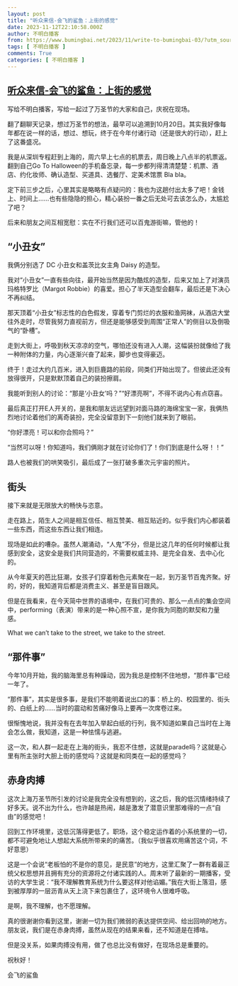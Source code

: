 ```yaml
---
layout: post
title: "听众来信-会飞的鲨鱼：上街的感觉"
date: 2023-11-12T22:10:58.000Z
author: 不明白播客
from: https://www.bumingbai.net/2023/11/write-to-bumingbai-03/?utm_source=rss&utm_medium=rss&utm_campaign=write-to-bumingbai-03
tags: [ 不明白播客 ]
comments: True
categories: [ 不明白播客 ]
---
```

<!--1699827058000-->
[听众来信-会飞的鲨鱼：上街的感觉](https://www.bumingbai.net/2023/11/write-to-bumingbai-03/?utm_source=rss&utm_medium=rss&utm_campaign=write-to-bumingbai-03)
------

<div>
<p>写给不明白播客，写给一起过了万圣节的大家和自己，庆祝在现场。</p><p>翻了翻聊天记录，想过万圣节的想法，最早可以追溯到10月20日。其实我好像每年都在说一样的话，想过、想玩，终于在今年付诸行动（还是很大的行动），赶上了这番盛况。</p><p>我是从深圳专程赶到上海的，周六早上七点的机票去，周日晚上八点半的机票返。翻到自己Go To Halloween的手机备忘录，每一步都列得清清楚楚：机票、酒店、约化妆师、确认造型、买道具、选餐厅、定美术馆票 Bla bla。</p><p>定下前三步之后，心里其实是略略有点疑问的：我也为这趟付出太多了吧！金钱上、时间上……也有些隐隐的担心，精心装扮一番之后无处可去该怎么办，太尴尬了吧？</p><p>后来和朋友之间互相宽慰：实在不行我们还可以百鬼游街嘛，管他的！</p><h2 class="wp-block-heading">“小丑女”</h2><p>我俩分别选了 DC 小丑女和盖茨比女主角 Daisy 的造型。</p><p>我对“小丑女”一直有些向往，最开始当然是因为酷炫的造型，后来又加上了对演员玛格特罗比（Margot Robbie）的喜爱。担心了半天造型会翻车，最后还是下决心不再纠结。</p><p>那天顶着“小丑女”标志性的白色假发，穿着专门剪烂的衣服和渔网袜，从酒店大堂往外走时，尽管我努力直视前方，但还是能够感受到周围“正常人”的侧目以及倒吸气的“卧槽”。</p><p>走到大街上，呼吸到秋天凉凉的空气，哪怕还没有进入人潮，这幅装扮就像给了我一种附体的力量，内心逐渐兴奋了起来，脚步也变得豪迈。</p><p>终于！走过大约几百米，进入到巨鹿路的前段，同类们开始出现了。但彼此还没有放得很开，只是默默顶着自己的装扮擦肩。</p><p>我能听到别人的讨论：“那是‘小丑女’吗？”“好漂亮啊”，不得不说内心有点窃喜。</p><p>最后真正打开E人开关的，是我和朋友远远望到对面马路的海绵宝宝一家，我俩热烈地讨论着他们的离奇装扮，完全没留意到下一刻他们就来到了眼前。</p><p>“你好漂亮！可以和你合照吗？”</p><p>“当然可以呀！你知道吗，我们俩刚才就在讨论你们了！你们到底是什么呀！！”</p><p>路人也被我们的哄笑吸引，最后成了一张打破多重次元宇宙的照片。</p><h2 class="wp-block-heading">街头</h2><p>接下来就是无限放大的畅快与恣意。</p><p>走在路上，陌生人之间是相互信任、相互赞美、相互贴近的。似乎我们内心都装着一些东西，而这些东西让我们相连。</p><p>现场是如此的嘈杂。虽然人潮涌动，“人鬼”不分，但是比这几年的任何时候都让我感到安全，这安全是我们共同营造的，不需要权威主持、是完全自发、去中心化的。</p><p>从今年夏天的芭比狂潮，女孩子们穿着粉色元素聚在一起，到万圣节百鬼齐聚。好的，好的，我知道背后都是消费主义、甚至是盲目跟风。</p><p>但是在我看来，在今天简中世界的语境中，在我们可贵的、那么一点点的集会空间中，performing（表演）带来的是一种心照不宣，是你我为同胞的默契和力量感。</p><p>What we can’t take to the street, we take to the street.</p><h2 class="wp-block-heading">“那件事”</h2><p>今年10月开始，我的脑海里总有种躁动，因为我总是控制不住地想，“那件事”已经一年了。</p><p>“那件事”，其实是很多事，是我们不能明着说出口的事：桥上的、校园里的、街头的、白纸上的……当时的震动和苦痛好像马上要再一次席卷过来。</p><p>很惭愧地说，我并没有在去年加入举起白纸的行列，我不知道如果自己当时在上海会怎么做，我知道，这是一种怯懦与逃避。</p><p>这一次，和人群一起走在上海的街头，我忍不住想，这就是parade吗？这就是心里有所主张时大胆上街的感觉吗？这就是和同类在一起的感觉吗？</p><h2 class="wp-block-heading">赤身肉搏</h2><p>这次上海万圣节所引发的讨论是我完全没有想到的，这之后，我的低沉情绪持续了好多天。说不出为什么，也许越是热闹，越是激发了潜意识里那难得的一点“自由”的感觉吧！</p><p>回到工作环境里，这低沉落得更低了。职场，这个稳定运作着的小系统里的一切，都不可避免地让人想起大系统所带来的的痛苦。（我似乎很喜欢用痛苦这个词，不好意思）</p><p>这是一个会说“老板怕的不是你的意见，是民意”的地方，这里汇聚了一群有着最正统父权思想并且拥有充分的资源将之付诸实践的人。周末听了最新的一期播客，受访的大学生说：“我不理解教育系统为什么要这样对他谄媚。”我在大街上落泪，感到被厚厚的一层沥青从天上浇下来包裹住了，这环境令人很难呼吸。</p><p>是啊，我不理解，也不愿理解。</p><p>真的很谢谢你看到这里，谢谢一切为我们微弱的表达提供空间、给出回响的地方。朋友说，我们是在赤身肉搏，虽然从现在的结果来看，还不知道是在搏啥。</p><p>但是没关系，如果肉搏没有用，做了也总比没有做好，在现场总是重要的。</p><p>祝秋好！</p><p>会飞的鲨鱼</p>
</div>
